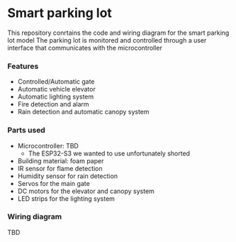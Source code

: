 # Smart parking lot
This repository conrtains the code and wiring diagram for the smart parking lot model
The parking lot is monitored and controlled through a user interface that communicates with the microcontroller

### Features
- Controlled/Automatic gate
- Automatic vehicle elevator
- Automatic lighting system
- Fire detection and alarm
- Rain detection and automatic canopy system

### Parts used
- Microcontroller: TBD
    - The ESP32-S3 we wanted to use unfortunately shorted
- Building material: foam paper
- IR sensor for flame detection
- Humidity sensor for rain detection
- Servos for the main gate
- DC motors for the elevator and canopy system
- LED strips for the lighting system

### Wiring diagram
TBD